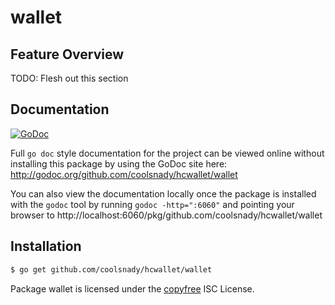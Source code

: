 wallet
======

## Feature Overview

TODO: Flesh out this section

## Documentation

[![GoDoc](https://godoc.org/github.com/coolsnady/hcwallet/wallet?status.png)](http://godoc.org/github.com/coolsnady/hcwallet/wallet)

Full `go doc` style documentation for the project can be viewed online without
installing this package by using the GoDoc site here:
http://godoc.org/github.com/coolsnady/hcwallet/wallet

You can also view the documentation locally once the package is installed with
the `godoc` tool by running `godoc -http=":6060"` and pointing your browser to
http://localhost:6060/pkg/github.com/coolsnady/hcwallet/wallet

## Installation

```bash
$ go get github.com/coolsnady/hcwallet/wallet
```

Package wallet is licensed under the [copyfree](http://copyfree.org) ISC
License.

